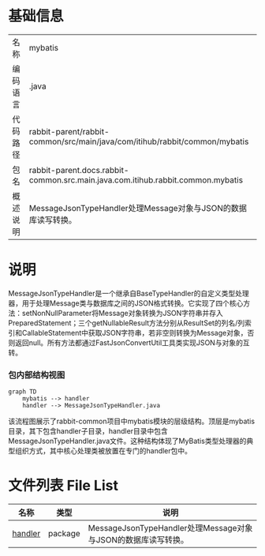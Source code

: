 # 基础信息

|      |      |
|------|------|
| 名称 | mybatis |
| 编码语言 | .java |
| 代码路径 | rabbit-parent/rabbit-common/src/main/java/com/itihub/rabbit/common/mybatis |
| 包名 | rabbit-parent.docs.rabbit-common.src.main.java.com.itihub.rabbit.common.mybatis |
| 概述说明 | MessageJsonTypeHandler处理Message对象与JSON的数据库读写转换。 |

# 说明

MessageJsonTypeHandler是一个继承自BaseTypeHandler的自定义类型处理器，用于处理Message类与数据库之间的JSON格式转换。它实现了四个核心方法：setNonNullParameter将Message对象转换为JSON字符串并存入PreparedStatement；三个getNullableResult方法分别从ResultSet的列名/列索引和CallableStatement中获取JSON字符串，若非空则转换为Message对象，否则返回null。所有方法都通过FastJsonConvertUtil工具类实现JSON与对象的互转。


### 包内部结构视图

```mermaid
graph TD
    mybatis --> handler
    handler --> MessageJsonTypeHandler.java
```

该流程图展示了rabbit-common项目中mybatis模块的层级结构。顶层是mybatis目录，其下包含handler子目录，handler目录中包含MessageJsonTypeHandler.java文件。这种结构体现了MyBatis类型处理器的典型组织方式，其中核心处理类被放置在专门的handler包中。

# 文件列表 File List

| 名称   | 类型  | 说明 |
|-------|------|-------------|
| [handler](handler/_module.md) | package | MessageJsonTypeHandler处理Message对象与JSON的数据库读写转换。 |


